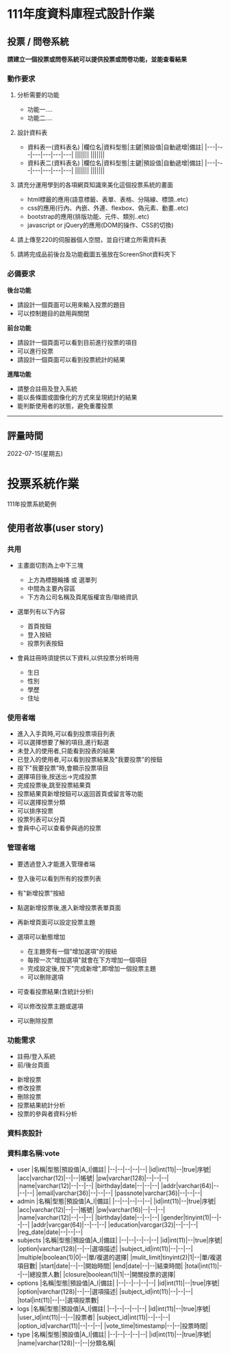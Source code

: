 # 111年度資料庫程式設計作業

## 投票 / 問卷系統
**請建立一個投票或問卷系統可以提供投票或問卷功能，並能查看結果**

### 動作要求
1. 分析需要的功能
    * 功能一....
    * 功能二....


2. 設計資料表
    * 資料表一(資料表名)
        |欄位名|資料型態|主鍵|預設值|自動遞增|備註|
        |---|---|---|---|---|---|
        |||||||
        |||||||
    * 資料表二(資料表名)
        |欄位名|資料型態|主鍵|預設值|自動遞增|備註|
        |---|---|---|---|---|---|
        |||||||
        |||||||

3. 請充分運用學到的各項網頁知識來美化這個投票系統的畫面
    * html標籤的應用(語意標籤、表單、表格、分隔線、標頭..etc)
    * css的應用(行內、內嵌、外連、flexbox、偽元素、動畫..etc)
    * bootstrap的應用(排版功能、元件、類別..etc)
    * javascript or jQuery的應用(DOM的操作、CSS的切換)

4. 請上傳至220的伺服器個人空間，並自行建立所需資料表

5. 請將完成品前後台及功能截圖五張放在ScreenShot資料夾下


### 必備要求
**後台功能**
* 請設計一個頁面可以用來輸入投票的題目
* 可以控制題目的啟用與關閉

**前台功能**
* 請設計一個頁面可以看到目前進行投票的項目
* 可以進行投票
* 請設計一個頁面可以看到投票統計的結果

**進階功能**
* 請整合註冊及登入系統
* 能以長條圖或圖像化的方式來呈現統計的結果
* 能判斷使用者的狀態，避免重覆投票
----------------------------------------------------------------------------------------------------------------------------
## 評量時間
2022-07-15(星期五)
# 投票系統作業
111年投票系統範例

## 使用者故事(user story)


### 共用<!-- 前後端共用 -->
* 主畫面切割為上中下三塊
    * 上方為標題輪播 或 選單列
    * 中間為主要內容區
    * 下方為公司名稱及頁尾版權宣告/聯絡資訊

* 選單列有以下內容
    * 首頁按鈕
    * 登入按紐
    * 投票列表按鈕

* 會員註冊時須提供以下資料,以供投票分析時用
    * 生日<!-- 年齡會變化,使用生日這種不會變動的資料透過計算獲得年齡 -->
    * 性別
    * 學歷
    * 住址<!-- 分析地區,投票的使用者分析,作為樣本參考不同地區投票結果的差異原因  -->
    
    
### 使用者端<!-- 前台系統 -->
* 進入入手頁時,可以看到投票項目列表
* 可以選擇想要了解的項目,進行點選
* 未登入的使用者,只能看到投表的結果
* 已登入的使用者,可以看到投票結果及"我要投票"的按鈕
* 按下"我要投票"時,會顯示投票項目
* 選擇項目後,按送出->完成投票
* 完成投票後,跳至投票結果頁
* 投票結果頁新增按鈕可以返回首頁或留言等功能
* 可以選擇投票分類
* 可以排序投票
* 投票列表可以分頁
* 會員中心可以查看參與過的投票


### 管理者端<!-- 後臺系統 -->
* 要透過登入才能進入管理者端<!-- 登入的權限差異設置 -->
* 登入後可以看到所有的投票列表
* 有"新增投票"按紐<!-- 提供一個按鈕,用於新增投票 -->
* 點選新增投票後,進入新增投票表單頁面
* 再新增頁面可以設定投票主題

* 選項可以動態增加
    * 在主題旁有一個"增加選項"的按紐
    * 每按一次"增加選項"就會在下方增加一個項目
    * 完成設定後,按下"完成新增",即增加一個投票主題
    * 可以刪除選項

* 可查看投票結果(含統計分析)
* 可以修改投票主題或選項
* 可以刪除投票

### 功能需求<!-- 獨出的功能 -->
* 註冊/登入系統
* 前/後台頁面
<!-- 前後台=看的到的東西(頁面),前台for使用者,後台for管理者 -->
<!-- 前後端=前端是以技術呈現方式給使用者看,後端技術是背後運作的程式碼=看不到的東西 -->
* 新增投票
* 修改投票
* 刪除投票
* 投票結果統計分析
* 投票的參與者資料分析

<!-- 根據上述的user story和功能結果,設計出資料表 對應欄位與功能需求 -->
### 資料表設計
### 資料庫名稱:vote
* user
    |名稱|型態|預設值|A_I|備註|
    |--|--|--|--|--|
    |id|int(11)|--|true|序號|
    |acc|varchar(12)|--|--|帳號|
    |pw|varchar(128)|--|--|--|
    |name|varchar(12)|--|--|--|
    |birthday|date|--|--|--|
    |addr|varchar(64)|--|--|--|
    |email|varchar(36)|--|--|--|
    |passnote|varchar(36)|--|--|--|
* admin
    |名稱|型態|預設值|A_I|備註|
    |--|--|--|--|--|
    |id|int(11)|--|true|序號|
    |acc|varchar(12)|--|--|帳號|
    |pw|varchar(16)|--|--|--|
    |name|varchar(12)|--|--|--|
    |birthday|date|--|--|--|
    |gender|tinyint(1)|--|--|--|
    |addr|varcgar(64)|--|--|--|
    |education|varcgar(32)|--|--|--|
    |reg_date|date|--|--|--|
* subjects <!-- 該題目多少人來投票 -->
    |名稱|型態|預設值|A_I|備註|
    |--|--|--|--|--|
    |id|int(11)|--|true|序號|
    |option|varchar(128)|--|--|選項描述|
    |subject_id|int(11)|--|--|--|
    |multiple|boolean(1)|0|--|單/複選的選擇|<!-- 用於選擇單複選,1=複選,0=單選 -->
    |mulit_limit|tinyint(2)|1|--|單/複選項目數|<!-- 2位數可以複選到99項 -->
    |start|date|--|--|開始時間|
    |end|date|--|--|結束時間|
    |total|int(11)|--|--|總投票人數|
    |closure|boolean(1)|1|--|開關投票的選擇|
* options <!-- 每一個選項被投了幾次 -->
    |名稱|型態|預設值|A_I|備註|
    |--|--|--|--|--|
    |id|int(11)|--|true|序號|
    |option|varchar(128)|--|--|選項描述|
    |subject_id|int(11)|--|--|--|
    |total|int(11)|--|--|選項投票數|
* logs <!-- 紀錄誰對哪個選項與題目做投票動作,並對此做出細部分析 -->
    |名稱|型態|預設值|A_I|備註|
    |--|--|--|--|--|
    |id|int(11)|--|true|序號|
    |user_id|int(11)|--|--|投票者|<!-- 誰 -->
    |subject_id|int(11)|--|--|--|<!-- 投哪一個題目 -->
    |option_id|varchar(11)|--|--|--|<!-- 投的題目所選的選項為何 -->
    |vote_time|timestamp|--|--|投票時間|<!-- 因為投票時間長使用timestamp,需準確到秒數 -->
* type <!-- 通常用於當作關鍵字分類 -->
    |名稱|型態|預設值|A_I|備註|
    |--|--|--|--|--|
    |id|int(11)|--|true|序號|
    |name|varchar(128)|--|--|分類名稱|<!-- 投票內容分類名稱,對應到subjects的subject_id -->